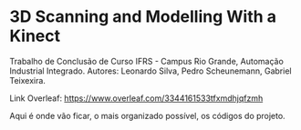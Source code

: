 # 3D Scanning and Modelling With a Kinect

Trabalho de Conclusão de Curso IFRS - Campus Rio Grande, Automação Industrial Integrado.
Autores: Leonardo Silva, Pedro Scheunemann, Gabriel Teixexira.

Link Overleaf: https://www.overleaf.com/3344161533tfxmdhjqfzmh

Aqui é onde vão ficar, o mais organizado possível, os códigos do projeto.
